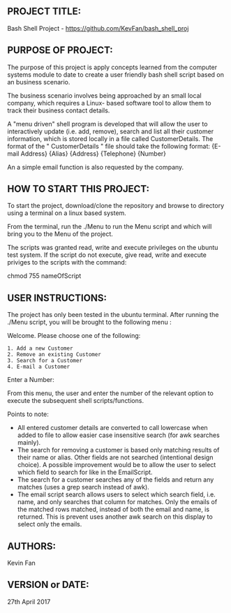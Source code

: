 PROJECT TITLE:
---------------------------

Bash Shell Project - https://github.com/KevFan/bash_shell_proj


PURPOSE OF PROJECT:
------------------------------
The purpose of this project is apply concepts learned from the computer systems module to date to create a user friendly bash shell script based on an business scenario.

The business scenario involves being approached by an small local company, which requires a Linux- based software tool to allow them to track their business contact details.

A "menu driven" shell program is developed that will allow the user to interactively update (i.e. add, remove), search and list all their customer information, which is stored locally in a file called CustomerDetails.
The format of the " CustomerDetails " file should take the following format:
{E-mail Address}	{Alias}		{Address}		{Telephone}		{Number}

An a simple email function is also requested by the company.


HOW TO START THIS PROJECT:
-------------------------------
To start the project, download/clone the repository and browse to directory using a terminal on a linux based system.

From the terminal, run the ./Menu to run the Menu script and which will bring you to the Menu of the project.

The scripts was granted read, write and execute privileges on the ubuntu test system. If the script do not execute, give read, write and execute priviges to the scripts with the command:

chmod 755 nameOfScript


USER INSTRUCTIONS:
----------------------------------
The project has only been tested in the ubuntu terminal. After running the ./Menu script, you will be brought to the following menu :


Welcome. Please choose one of the following:

	1. Add a new Customer
	2. Remove an existing Customer
	3. Search for a Customer
	4. E-mail a Customer

Enter a Number:


From this menu, the user and enter the number of the relevant option to execute the subsequent shell scripts/functions. 

Points to note:
* All entered customer details are converted to call lowercase when added to file to allow easier case insensitive search (for awk searches mainly).
* The search for removing a customer is based only matching results of their name or alias. Other fields are not searched (intentional design choice). A possible improvement would be to allow the user to select which field to search for like in the EmailScript.
* The search for a customer searches any of the fields and return any matches (uses a grep search instead of awk).
* The email script search allows users to select which search field, i.e. name, and only searches that column for matches. Only the emails of the matched rows matched, instead of both the email and name, is returned. This is prevent uses another awk search on this display to select only the emails.


AUTHORS:
-----------------
Kevin Fan


VERSION or DATE:
------------------------------------
 27th April 2017

